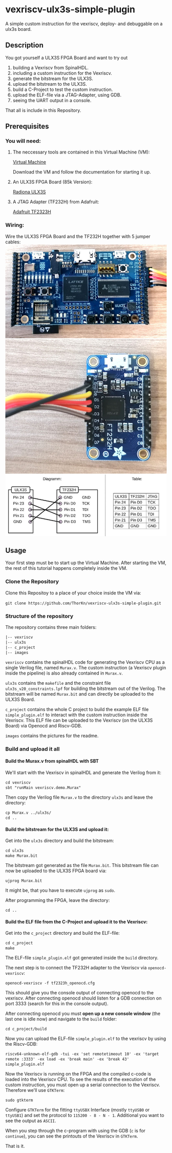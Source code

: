 # vexriscv-ulx3s-simple-plugin
A simple custom instruction for the vexriscv, deploy- and debuggable on a ulx3s board.

## Description
You got yourself a ULX3S FPGA Board and want to try out
1. building a Vexriscv from SpinalHDL.
2. including a custom instruction for the Vexriscv.
3. generate the bitstream for the ULX3S.
4. upload the bitstream to the ULX3S.
5. build a C-Project to test the custom instruction.
6. upload the ELF-file via a JTAG-Adapter, using GDB.
7. seeing the UART output in a console.

That all is include in this Repository.

## Prerequisites
### You will need:
1. The neccessary tools are contained in this Virtual Machine (VM):

    [Virtual Machine](https://random-oracles.org/risc-v/)

    Download the VM and follow the documentation for starting it up.

2. An ULX3S FPGA Board (85k Version):

    [Radiona ULX3S](https://radiona.org/ulx3s/)

3. A JTAG Adapter (TF232H) from Adafruit:

    [Adafruit TF2323H](https://www.adafruit.com/product/2264)

### Wiring:
Wire the ULX3S FPGA Board and the TF232H together with 5 jumper cables:
![ULX3S wiring](/images/ulx3s.jpg)
![FT232H wiring](/images/ft232h.jpg)
![Schematic](/images/wiring.jpg)

## Usage
Your first step must be to start up the Virtual Machine.
After starting the VM, the rest of this tutorial happens completely inside the VM.
### Clone the Repository
Clone this Repositoy to a place of your choice inside the VM via:

`git clone https://github.com/ThorKn/vexriscv-ulx3s-simple-plugin.git`

### Structure of the repository
The repository contains three main folders:
```
|-- vexriscv
|-- ulx3s
|-- c_project
|-- images
```
`vexriscv` contains the spinalHDL code for generating the Vexriscv CPU as a single Verilog file, named `Murax.v`. The custom instruction (a Vexriscv plugin inside the pipeline) is also already contained in `Murax.v`.

`ulx3s` contains the `makefile` and the constraint file `ulx3s_v20_constraints.lpf` for building the bitstream out of the Verilog. The bitstream will be named `Murax.bit` and can directly be uploaded to the ULX3S Board.

`c_project` contains the whole C project to build the example ELF file `simple_plugin.elf` to interact with the custom instruction inside the Vexriscv. This ELF file can be uploaded to the Vexriscv (on the ULX3S Board) via Openocd and Riscv-GDB.

`images` contains the pictures for the readme.

### Build and upload it all
#### Build the Murax.v from spinalHDL with SBT
We'll start with the Vexriscv in spinalHDL and generate the Verilog from it:
```
cd vexriscv
sbt "runMain vexriscv.demo.Murax"
```
Then copy the Verilog file `Murax.v` to the directory `ulx3s` and leave the directory:
```
cp Murax.v ../ulx3s/
cd ..
```

#### Build the bitstream for the ULX3S and upload it:
Get into the `ulx3s` directory and build the bitstream:
```
cd ulx3s
make Murax.bit
```
The bitstream got generated as the file `Murax.bit`. This bitstream file can now be uploaded to the ULX3S FPGA board via:
```
ujprog Murax.bit
```
It might be, that you have to execute `ujprog` as `sudo`.

After programming the FPGA, leave the directory:
```
cd ..
```

#### Build the ELF file from the C-Project and upload it to the Vexriscv:

Get into the `c_project` directory and build the ELF-file:
```
cd c_project
make
```
The ELF-file `simple_plugin.elf` got generated inside the `build` directory.

The next step is to connect the TF232H adapter to the Vexriscv via `openocd-vexriscv`:
```
openocd-vexriscv -f tf2323h_openocd.cfg
```
This should give you the console output of connecting openocd to the vexriscv. After connecting openocd should listen for a GDB connection on port 3333 (search for this in the console output).

After connecting openocd you must **open up a new console window** (the last one is idle now) and navigate to the `build` folder:
```
cd c_project/build
```
Now you can upload the ELF-file `simple_plugin.elf` to the vexriscv by using the Riscv-GDB:
```
riscv64-unknown-elf-gdb -tui -ex 'set remotetimeout 10' -ex 'target remote :3333' -ex load -ex 'break main' -ex 'break 43' simple_plugin.elf
```

Now the Vexriscv is running on the FPGA and the compiled c-code is loaded into the Vexriscv CPU. To see the results of the execution of the custom instruction, you must open up a serial connection to the Vexriscv. Therefore we'll use `GTKTerm`:
```
sudo gtkterm
```

Configure `GTKTerm` for the fitting `ttyUSBX` Interface (mostly `ttyUSB0` or `ttyUSB1`) and set the protocol to `115200 - 8 - N - 1`. Additional you want to see the output as `ASCII`.

When you step through the c-program with using the GDB (`c` is for `continue`), you can see the printouts of the Vexriscv in `GTKTerm`.

That is it.
